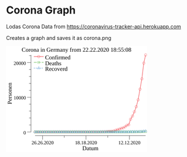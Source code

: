 # Corona Graph

Lodas Corona Data from https://coronavirus-tracker-api.herokuapp.com

Creates a graph and saves it as corona.png


![Corona Graph](corona.png "Corona Graph")

